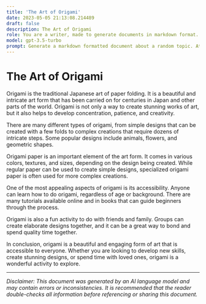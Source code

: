```yaml
---
title: 'The Art of Origami'
date: 2023-05-05 21:13:08.214489
draft: false
description: The Art of Origami
role: You are a writer, made to generate documents in markdown format. It is very important that all of the documents you generate are in valid markdown format.
model: gpt-3.5-turbo
prompt: Generate a markdown formatted document about a random topic. At the bottom, include a disclaimer explaining that the document was generated by you. The first line of the document should be the title. Make sure that the entire document is in proper markdown format, using a mix of various tags to make the document visually appealing.
---
```


# The Art of Origami

Origami is the traditional Japanese art of paper folding. It is a beautiful and intricate art form that has been carried on for centuries in Japan and other parts of the world. Origami is not only a way to create stunning works of art, but it also helps to develop concentration, patience, and creativity.

There are many different types of origami, from simple designs that can be created with a few folds to complex creations that require dozens of intricate steps. Some popular designs include animals, flowers, and geometric shapes.

Origami paper is an important element of the art form. It comes in various colors, textures, and sizes, depending on the design being created. While regular paper can be used to create simple designs, specialized origami paper is often used for more complex creations.

One of the most appealing aspects of origami is its accessibility. Anyone can learn how to do origami, regardless of age or background. There are many tutorials available online and in books that can guide beginners through the process.

Origami is also a fun activity to do with friends and family. Groups can create elaborate designs together, and it can be a great way to bond and spend quality time together.

In conclusion, origami is a beautiful and engaging form of art that is accessible to everyone. Whether you are looking to develop new skills, create stunning designs, or spend time with loved ones, origami is a wonderful activity to explore.

---

*Disclaimer: This document was generated by an AI language model and may contain errors or inconsistencies. It is recommended that the reader double-checks all information before referencing or sharing this document.*